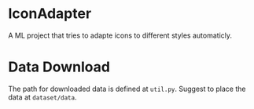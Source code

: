 # IconAdapter
A ML project that tries to adapte icons to different styles automaticly.

# Data Download

The path for downloaded data is defined at `util.py`. Suggest to place the data 
at `dataset/data`.